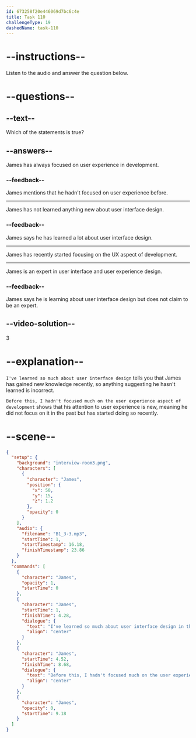 ```yaml
---
id: 673258f20e446069d7bc6c4e
title: Task 110
challengeType: 19
dashedName: task-110
---
```


<!-- (audio) James: I've learned so much about user interface design in the process. Before this, I hadn't focused much on the user experience aspect of development. -->

# --instructions--

Listen to the audio and answer the question below.

# --questions--

## --text--

Which of the statements is true?

## --answers--

James has always focused on user experience in development.

### --feedback--

James mentions that he hadn't focused on user experience before.

---

James has not learned anything new about user interface design.

### --feedback--

James says he has learned a lot about user interface design.

---

James has recently started focusing on the UX aspect of development.

---

James is an expert in user interface and user experience design.

### --feedback--

James says he is learning about user interface design but does not claim to be an expert.

## --video-solution--

3

# --explanation--

`I've learned so much about user interface design` tells you that James has gained new knowledge recently, so anything suggesting he hasn't learned is incorrect.
  
`Before this, I hadn't focused much on the user experience aspect of development` shows that his attention to user experience is new, meaning he did not focus on it in the past but has started doing so recently.

# --scene--

```json
{
  "setup": {
    "background": "interview-room3.png",
    "characters": [
      {
        "character": "James",
        "position": {
          "x": 50,
          "y": 15,
          "z": 1.2
        },
        "opacity": 0
      }
    ],
    "audio": {
      "filename": "B1_3-3.mp3",
      "startTime": 1,
      "startTimestamp": 16.18,
      "finishTimestamp": 23.86
    }
  },
  "commands": [
    {
      "character": "James",
      "opacity": 1,
      "startTime": 0
    },
    {
      "character": "James",
      "startTime": 1,
      "finishTime": 4.28,
      "dialogue": {
        "text": "I've learned so much about user interface design in the process.",
        "align": "center"
      }
    },
    {
      "character": "James",
      "startTime": 4.52,
      "finishTime": 8.68,
      "dialogue": {
        "text": "Before this, I hadn't focused much on the user experience aspect of development.",
        "align": "center"
      }
    },
    {
      "character": "James",
      "opacity": 0,
      "startTime": 9.18
    }
  ]
}
```
